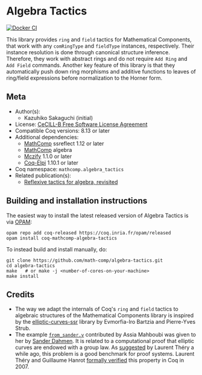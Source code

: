 <!---
This file was generated from `meta.yml`, please do not edit manually.
Follow the instructions on https://github.com/coq-community/templates to regenerate.
--->
# Algebra Tactics

[![Docker CI][docker-action-shield]][docker-action-link]

[docker-action-shield]: https://github.com/math-comp/algebra-tactics/workflows/Docker%20CI/badge.svg?branch=master
[docker-action-link]: https://github.com/math-comp/algebra-tactics/actions?query=workflow:"Docker%20CI"




This library provides `ring` and `field` tactics for Mathematical Components,
that work with any `comRingType` and `fieldType` instances, respectively.
Their instance resolution is done through canonical structure inference.
Therefore, they work with abstract rings and do not require `Add Ring` and
`Add Field` commands. Another key feature of this library is that they
automatically push down ring morphisms and additive functions to leaves of
ring/field expressions before normalization to the Horner form.

## Meta

- Author(s):
  - Kazuhiko Sakaguchi (initial)
- License: [CeCILL-B Free Software License Agreement](CeCILL-B)
- Compatible Coq versions: 8.13 or later
- Additional dependencies:
  - [MathComp](https://math-comp.github.io) ssreflect 1.12 or later
  - [MathComp](https://math-comp.github.io) algebra
  - [Mczify](https://github.com/math-comp/mczify) 1.1.0 or later
  - [Coq-Elpi](https://github.com/LPCIC/coq-elpi) 1.10.1 or later
- Coq namespace: `mathcomp.algebra_tactics`
- Related publication(s):
  - [Reflexive tactics for algebra, revisited](https://arxiv.org/abs/2202.04330) 

## Building and installation instructions

The easiest way to install the latest released version of Algebra Tactics
is via [OPAM](https://opam.ocaml.org/doc/Install.html):

```shell
opam repo add coq-released https://coq.inria.fr/opam/released
opam install coq-mathcomp-algebra-tactics
```

To instead build and install manually, do:

``` shell
git clone https://github.com/math-comp/algebra-tactics.git
cd algebra-tactics
make   # or make -j <number-of-cores-on-your-machine> 
make install
```


## Credits

- The way we adapt the internals of Coq's `ring` and `field` tactics to
  algebraic structures of the Mathematical Components library is inspired by
  the [elliptic-curves-ssr](https://github.com/strub/elliptic-curves-ssr)
  library by Evmorfia-Iro Bartzia and Pierre-Yves Strub.
- The example [`from_sander.v`](examples/from_sander.v) contributed by Assia
  Mahboubi was given to her by [Sander Dahmen](http://www.few.vu.nl/~sdn249/).
  It is related to a computational proof that elliptic curves are endowed with
  a group law.
  As [suggested](https://hal.inria.fr/inria-00129237v4/document) by Laurent
  Théry a while ago, this problem is a good benchmark for proof systems.
  Laurent Théry and Guillaume Hanrot [formally
  verified](https://doi.org/10.1007/978-3-540-74591-4_24) this property in Coq
  in 2007.

